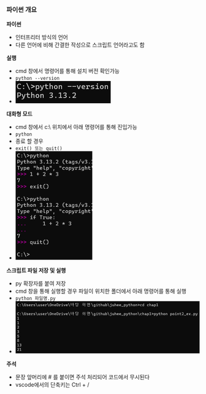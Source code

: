 ### 파이썬 개요

**파이썬**

- 인터프리터 방식의 언어
- 다른 언어에 비해 간결한 작성으로 스크립트 언어라고도 함

**실행**

- cmd 창에서 명령어를 통해 설치 버전 확인가능
- `python --version`
- ![alt text](chap1_img/image.png)

**대화형 모드**

- cmd 창에서 c:\ 위치에서 아래 명령어를 통해 진입가능
- `python`
- 종료 할 경우
- `exit() 또는 quit()`
- <img src="chap1_img/image-1.png" width="200">

**스크립트 파일 저장 및 실행**

- py 확장자를 붙여 저장
- cmd 창을 통해 실행할 경우 파일이 위치한 폴더에서 아래 명령어를 통해 실행
- `python 파일명.py`
- <img src="chap1_img/image-2.png" width="500">

**주석**

- 문장 앞머리에 # 를 붙이면 주석 처리되어 코드에서 무시된다
- vscode에서의 단축키는 Ctrl + /
